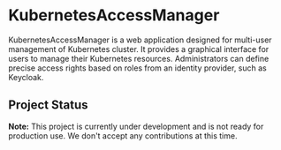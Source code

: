 # KubernetesAccessManager
KubernetesAccessManager is a web application designed for multi-user management of Kubernetes cluster. It provides a graphical interface for users to manage their Kubernetes resources. Administrators can define precise access rights based on roles from an identity provider, such as Keycloak.

## Project Status

**Note:** This project is currently under development and is not ready for production use. We don't accept any contributions at this time.
